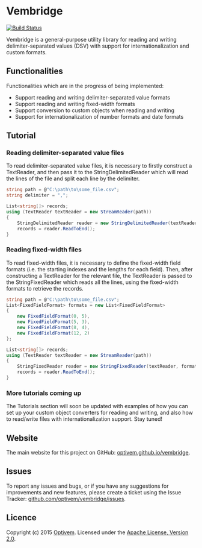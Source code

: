 # Vembridge

[![Build Status](https://travis-ci.org/optivem/immerest.svg?branch=master)](https://travis-ci.org/optivem/vembridge)

Vembridge is a general-purpose utility library for reading and writing delimiter-separated values (DSV) with support for internationalization and custom formats.

## Functionalities

Functionalities which are in the progress of being implemented:

* Support reading and writing delimiter-separated value formats
* Support reading and writing fixed-width formats
* Support conversion to custom objects when reading and writing
* Support for internationalization of number formats and date formats

## Tutorial

### Reading delimiter-separated value files

To read delimiter-separated value files, it is necessary to firstly construct a TextReader, and then pass it to the StringDelimitedReader which will read the lines of the file and split each line by the delimiter.

```cs
string path = @"C:\path\to\some_file.csv";
string delimiter = ",";

List<string[]> records;
using (TextReader textReader = new StreamReader(path))
{
	StringDelimitedReader reader = new StringDelimitedReader(textReader, delimiter);
	records = reader.ReadToEnd();
}
```

### Reading fixed-width files

To read fixed-width files, it is necessary to define the fixed-width field formats (i.e. the starting indexes and the lengths for each field). Then, after constructing a TextReader for the relevant file, the TextReader is passed to the StringFixedReader which reads all the lines, using the fixed-width formats to retrieve the records.

```cs
string path = @"C:\path\to\some_file.csv";
List<FixedFieldFormat> formats = new List<FixedFieldFormat>
{
	new FixedFieldFormat(0, 5),
	new FixedFieldFormat(5, 3),
	new FixedFieldFormat(8, 4),
	new FixedFieldFormat(12, 2)
};

List<string[]> records;
using (TextReader textReader = new StreamReader(path))
{
	StringFixedReader reader = new StringFixedReader(textReader, formats);
	records = reader.ReadToEnd();
}
```

### More tutorials coming up

The Tutorials section will soon be updated with examples of how you can set up your custom object converters for reading and writing, and also how to read/write files with internationalization support. Stay tuned!

## Website

The main website for this project on GitHub: [optivem.github.io/vembridge](http://optivem.github.io/vembridge).

## Issues

To report any issues and bugs, or if you have any suggestions for improvements and new features, please create a ticket using the Issue Tracker: [github.com/optivem/vembridge/issues](https://github.com/optivem/vembridge/issues).

## Licence

Copyright (c) 2015 [Optivem](http://optivem.com/). Licensed under the [Apache License, Version 2.0](http://www.apache.org/licenses/LICENSE-2.0).
